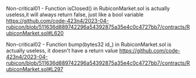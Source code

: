 Non-critical01 -  Function isClosed() in RubiconMarket.sol is actually useless,it will always return false, just like a bool variable
https://github.com/code-423n4/2023-04-rubicon/blob/511636d889742296a54392875a35e4c0c4727bb7/contracts/RubiconMarket.sol#L620

Non-critical02 - Function bump(bytes32 id_) in  RubiconMarket.sol is actually useless, it doesn't have a return value
https://github.com/code-423n4/2023-04-rubicon/blob/511636d889742296a54392875a35e4c0c4727bb7/contracts/RubiconMarket.sol#L297